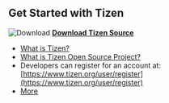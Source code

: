 ## Get Started with Tizen

![Download](media/download_icon_blue.png) [**Download Tizen Source**](open-source-tizen/developing/cloning.md)
- [What is Tizen?](what-is-tizen/tizen.md)
- [What is Tizen Open Source Project?](open-source-tizen/about/tizen-open-source-overview.md)
- Developers can register for an account at: [https://www.tizen.org/user/register](https://www.tizen.org/user/register)
- [More](open-source-tizen/developing/installing.md)